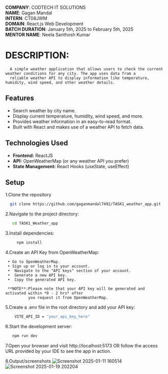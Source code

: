 **COMPANY**: CODTECH IT SOLUTIONS<br>
**NAME**: Gagan Mandal<br>
**INTERN**: CT08JWM<br>
**DOMAIN**: React.js Web Development<br>
**BATCH DURATION**: January 5th, 2025 to February 5th, 2025<br>
**MENTOR NAME**: Neela Santhosh Kumar<br>

# DESCRIPTION:
      A simple weather application that allows users to check the current weather conditions for any city. The app uses data from a 
      reliable weather API to display information like temperature, humidity, wind speed, and other weather details.

## Features
  - Search weather by city name.
  - Display current temperature, humidity, wind speed, and more.
  - Provides weather information in an easy-to-read format.
  - Built with React and makes use of a weather API to fetch data.

## Technologies Used

  - **Frontend:** ReactJS
  - **API:** OpenWeatherMap (or any weather API you prefer)
  - **State Management:** React Hooks (useState, useEffect)

## Setup

 1.Clone the repository
 ```bash
   git clone https://github.com/gaganmandal7492/TASK1_weather_app.git
 ```
 2.Navigate to the project directory:
 ```bash
    cd TASK1_Weather_app
 ```

 3.Install dependencies:
  ```bash
       npm install
  ```

 4.Create an API Key from OpenWeatherMap:
 
     • Go to OpenWeatherMap.
     • Sign up or log in to your account.
     •  Navigate to the "API keys" section of your account.
     •  Generate a new API key.
     •  Copy the generated API key.

     **NOTE**:Please note that your API key will be generated and activated within *0 - 2 hrs* after
              you request it from OpenWeatherMap.

 5.Create a .env file in the root directory and add your API key:
```bash
    VITE_API_ID = "your_api_key_here"
```
 6.Start the development server:
```bash
   npm run dev
```
 7.Open your browser and visit http://localhost:5173 OR follow the access URL provided by your IDE to see the app in action.

8.Output/screenshots
    ![Screenshot 2025-01-11 160514](https://github.com/user-attachments/assets/1ce634cd-e353-4a42-b74b-a82427525635)
    ![Screenshot 2025-01-19 202204](https://github.com/user-attachments/assets/16327430-7dff-4d95-bd25-92cd5efd4043)
    

